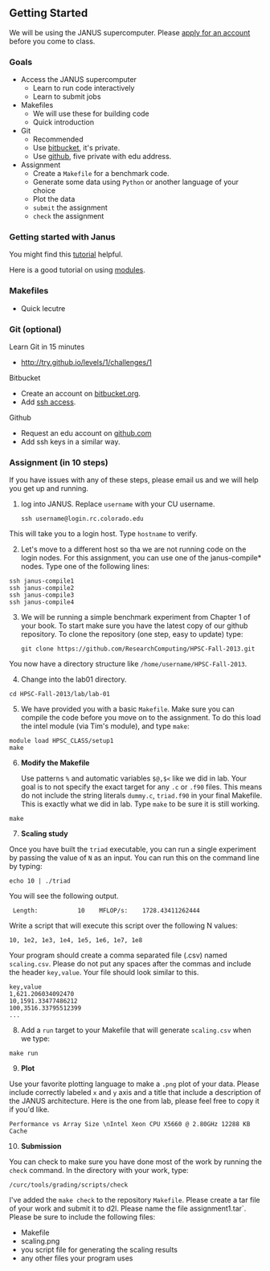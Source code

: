 ## Getting Started

We will be using the JANUS supercomputer.
Please [apply for an account ](https://www.rc.colorado.edu/accountrequest) before you come to class.

### Goals

- Access the JANUS supercomputer
  - Learn to run code interactively
  - Learn to submit jobs
- Makefiles
  - We will use these for building code
  - Quick introduction
- Git
  - Recommended
  - Use [bitbucket](https://bitbucket.org/), it's private.
  - Use [github](https://github.com/), five private with edu address.
- Assignment
  - Create a `Makefile` for a benchmark code.
  - Generate some data using `Python` or another language of your choice
  - Plot the data
  - `submit` the assignment
  - `check` the assignment 


### Getting started with Janus

You might find this [tutorial](http://researchcomputing.github.io/support/) helpful.

Here is a good tutorial on using [modules](http://www.admin-magazine.com/HPC/Articles/Environment-Modules).

### Makefiles

- Quick lecutre

### Git (optional)

Learn Git in 15 minutes
- http://try.github.io/levels/1/challenges/1

Bitbucket
- Create an account on [bitbucket.org](https://bitbucket.org).
- Add [ssh access](https://gist.github.com/mlunacek/6353920).

Github
- Request an edu account on [github.com](https://github.com/edu)
- Add ssh keys in a similar way.

### Assignment (in 10 steps)

If you have issues with any of these steps, please email us and we will help you get up and running.

1. log into JANUS.  Replace `username` with your CU username.

    ```
    ssh username@login.rc.colorado.edu
    ```

  This will take you to a login host.  Type `hostname` to verify.

2. Let's move to a different host so tha we are not running code on the login nodes.  For this assignment, you can use one of the janus-compile* nodes. Type one of the following lines:

  ```
  ssh janus-compile1
  ssh janus-compile2
  ssh janus-compile3
  ssh janus-compile4
  ```

3. We will be running a simple benchmark experiment from Chapter 1 of your book.  To start make sure you have the latest copy of our github repository.  To clone the repository (one step, easy to update) type:

    ```
    git clone https://github.com/ResearchComputing/HPSC-Fall-2013.git
    ```

  You now have a directory structure like `/home/username/HPSC-Fall-2013`. 

4. Change into the lab01 directory.

  ```
  cd HPSC-Fall-2013/lab/lab-01
  ```

5. We have provided you with a basic `Makefile`. Make sure you can compile the code before you move on to the assignment.  To do this load the intel module (via Tim's module), and type `make`:

  ```
  module load HPSC_CLASS/setup1
  make
  ```

6. __Modify the Makefile__

   Use patterns `%` and automatic variables `$@,$<` like we did in lab.  Your goal is to not specify the exact target for any `.c` or `.f90` files. 
  This means do not include the string literals `dummy.c`,
  `triad.f90` in your final Makefile.  This is exactly what we did in lab. Type `make` to be sure it is still working.

  ```
  make
  ```

7. __Scaling study__

  Once you have built the `triad` executable, you can run a single experiment by passing the value of `N` as an input.  You can run this on the command line by typing:

  ```
  echo 10 | ./triad
  ```

  You will see the following output.

  ```
   Length:           10    MFLOP/s:    1728.43411262444 
  ```

  Write a script that will execute this script over the following N values:

  ```
  10, 1e2, 1e3, 1e4, 1e5, 1e6, 1e7, 1e8
  ```

  Your program should create a comma separated file (.csv) named `scaling.csv`.
  Please do not put any spaces after the commas and include the header `key,value`. Your file should look similar to this.

  ```
  key,value
  1,621.206034092470
  10,1591.33477486212
  100,3516.33795512399
  ...
  ```

8. Add a `run` target to your Makefile that will generate `scaling.csv` when we type:

  ```
  make run
  ```

9. __Plot__

  Use your favorite plotting language to make a `.png` plot of your data.  Please include correctly labeled `x` and `y` axis and a title that include a description of the JANUS architecture.  Here is the one from lab, please feel free to copy it if you'd like.

  ```
  Performance vs Array Size \nIntel Xeon CPU X5660 @ 2.80GHz 12288 KB Cache
  ```


10. __Submission__

  You can check to make sure you have done most of the work by running the `check` command.  In the directory with your work, type:

  ```
  /curc/tools/grading/scripts/check
  ```

  I've added the `make check` to the repository `Makefile`. Please create a tar file of your work and submit it to d2l.  Please name the file 
  assignment1.tar`.  Please be sure to include the following files:
  - Makefile
  - scaling.png
  - you script file for generating the scaling results
  - any other files your program uses

























